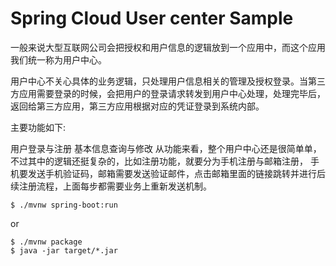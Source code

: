 # Spring Cloud User center Sample

一般来说大型互联网公司会把授权和用户信息的逻辑放到一个应用中，而这个应用我们统一称为用户中心。

用户中心不关心具体的业务逻辑，只处理用户信息相关的管理及授权登录。当第三方应用需要登录的时候，会把用户的登录请求转发到用户中心处理，处理完毕后，返回给第三方应用，第三方应用根据对应的凭证登录到系统内部。

主要功能如下:

用户登录与注册
基本信息查询与修改
从功能来看，整个用户中心还是很简单单，不过其中的逻辑还挺复杂的，比如注册功能，就要分为手机注册与邮箱注册，
手机要发送手机验证码，邮箱需要发送验证邮件，点击邮箱里面的链接跳转并进行后续注册流程，上面每步都需要业务上重新发送机制。

```
$ ./mvnw spring-boot:run
```

or

```
$ ./mvnw package
$ java -jar target/*.jar
```
